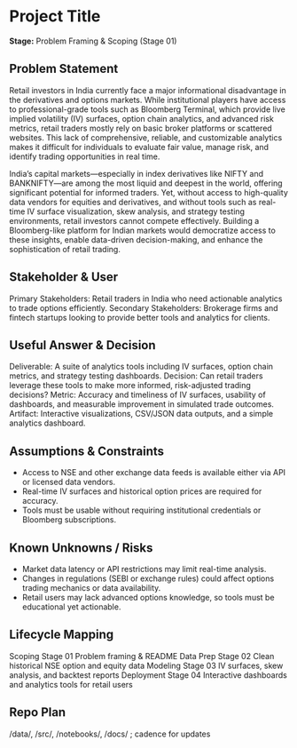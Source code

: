 # Project Title
**Stage:** Problem Framing & Scoping (Stage 01)

## Problem Statement
Retail investors in India currently face a major informational disadvantage in the derivatives and options markets. While institutional players have access to professional-grade tools such as Bloomberg Terminal, which provide live implied volatility (IV) surfaces, option chain analytics, and advanced risk metrics, retail traders mostly rely on basic broker platforms or scattered websites. This lack of comprehensive, reliable, and customizable analytics makes it difficult for individuals to evaluate fair value, manage risk, and identify trading opportunities in real time.

India’s capital markets—especially in index derivatives like NIFTY and BANKNIFTY—are among the most liquid and deepest in the world, offering significant potential for informed traders. Yet, without access to high-quality data vendors for equities and derivatives, and without tools such as real-time IV surface visualization, skew analysis, and strategy testing environments, retail investors cannot compete effectively. Building a Bloomberg-like platform for Indian markets would democratize access to these insights, enable data-driven decision-making, and enhance the sophistication of retail trading.

## Stakeholder & User
Primary Stakeholders: Retail traders in India who need actionable analytics to trade options efficiently.
Secondary Stakeholders: Brokerage firms and fintech startups looking to provide better tools and analytics for clients.

## Useful Answer & Decision
Deliverable: A suite of analytics tools including IV surfaces, option chain metrics, and strategy testing dashboards.
Decision: Can retail traders leverage these tools to make more informed, risk-adjusted trading decisions?
Metric: Accuracy and timeliness of IV surfaces, usability of dashboards, and measurable improvement in simulated trade outcomes.
Artifact: Interactive visualizations, CSV/JSON data outputs, and a simple analytics dashboard.

## Assumptions & Constraints
- Access to NSE and other exchange data feeds is available either via API or licensed data vendors.
- Real-time IV surfaces and historical option prices are required for accuracy.
- Tools must be usable without requiring institutional credentials or Bloomberg subscriptions.

## Known Unknowns / Risks
- Market data latency or API restrictions may limit real-time analysis.
- Changes in regulations (SEBI or exchange rules) could affect options trading mechanics or data availability.
- Retail users may lack advanced options knowledge, so tools must be educational yet actionable.

## Lifecycle Mapping
Scoping	Stage 01	Problem framing & README
Data Prep	Stage 02	Clean historical NSE option and equity data
Modeling	Stage 03	IV surfaces, skew analysis, and backtest reports
Deployment	Stage 04	Interactive dashboards and analytics tools for retail users

## Repo Plan
/data/, /src/, /notebooks/, /docs/ ; cadence for updates
